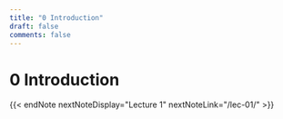 ```yaml
---
title: "0 Introduction"
draft: false
comments: false
---
```


# 0 Introduction



{{< endNote nextNoteDisplay="Lecture 1" nextNoteLink="/lec-01/" >}}
